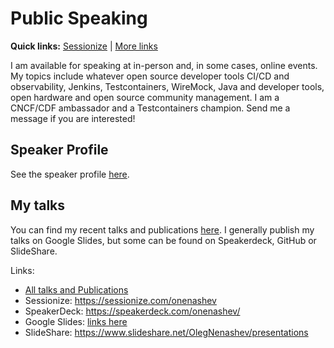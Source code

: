 # Public Speaking

**Quick links:**
[Sessionize](https://sessionize.com/onenashev) |
[More links](https://linktr.ee/onenashev)

I am available for speaking at in-person and, in some cases, online events.
My topics include whatever open source developer tools CI/CD and observability, 
Jenkins, Testcontainers, WireMock, Java and developer tools, open hardware and open source community management.
I am a CNCF/CDF ambassador and a Testcontainers champion.
Send me a message if you are interested!

## Speaker Profile

See the speaker profile [here](./profile.md).

## My talks

You can find my recent talks and publications [here](https://docs.google.com/document/d/1ivtWiedTZeLP3ct1im7NAcnXPdFLrsBeuF5Gx0w3Byc/edit?usp=sharing).
I generally publish my talks on Google Slides, but some can be found on Speakerdeck, GitHub or SlideShare.

Links:

* [All talks and Publications](https://docs.google.com/document/d/1ivtWiedTZeLP3ct1im7NAcnXPdFLrsBeuF5Gx0w3Byc/edit?usp=sharing)
* Sessionize: https://sessionize.com/onenashev
* SpeakerDeck: https://speakerdeck.com/onenashev/ 
* Google Slides: [links here](https://docs.google.com/document/d/1ivtWiedTZeLP3ct1im7NAcnXPdFLrsBeuF5Gx0w3Byc/edit?usp=sharing)
* SlideShare: https://www.slideshare.net/OlegNenashev/presentations
